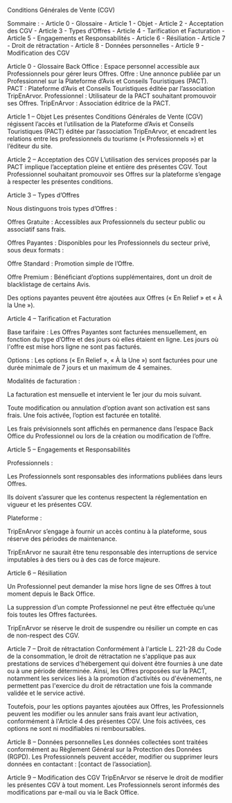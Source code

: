 Conditions Générales de Vente (CGV)

Sommaire : 
    - Article 0 - Glossaire
    - Article 1 - Objet
    - Article 2 - Acceptation des CGV
    - Article 3 - Types d’Offres
    - Article 4 - Tarification et Facturation
    - Article 5 - Engagements et Responsabilités
    - Article 6 - Résiliation
    - Article 7 - Droit de rétractation
    - Article 8 - Données personnelles
    - Article 9 - Modification des CGV

Article 0 - Glossaire
Back Office : Espace personnel accessible aux Professionnels pour gérer leurs Offres.
Offre : Une annonce publiée par un Professionnel sur la Plateforme d’Avis et Conseils Touristiques (PACT).
PACT : Plateforme d’Avis et Conseils Touristiques éditée par l’association TripEnArvor.
Professionnel : Utilisateur de la PACT souhaitant promouvoir ses Offres.
TripEnArvor : Association éditrice de la PACT.

Article 1 – Objet
Les présentes Conditions Générales de Vente (CGV) régissent l’accès et l’utilisation de la Plateforme d’Avis et Conseils Touristiques (PACT) éditée par l’association TripEnArvor, et encadrent les relations entre les professionnels du tourisme (« Professionnels ») et l’éditeur du site.

Article 2 – Acceptation des CGV
L’utilisation des services proposés par la PACT implique l’acceptation pleine et entière des présentes CGV. Tout Professionnel souhaitant promouvoir ses Offres sur la plateforme s’engage à respecter les présentes conditions.

Article 3 – Types d’Offres

Nous distinguons trois types d’Offres :

Offres Gratuite : Accessibles aux Professionnels du secteur public ou associatif sans frais.

Offres Payantes : Disponibles pour les Professionnels du secteur privé, sous deux formats :

Offre Standard : Promotion simple de l’Offre.

Offre Premium : Bénéficiant d’options supplémentaires, dont un droit de blacklistage de certains Avis.

Des options payantes peuvent être ajoutées aux Offres (« En Relief » et « À la Une »).

Article 4 – Tarification et Facturation

Base tarifaire : Les Offres Payantes sont facturées mensuellement, en fonction du type d’Offre et des jours où elles étaient en ligne.
Les jours où l'offre est mise hors ligne ne sont pas facturés.

Options : Les options (« En Relief », « À la Une ») sont facturées pour une durée minimale de 7 jours et un maximum de 4 semaines.

Modalités de facturation :

La facturation est mensuelle et intervient le 1er jour du mois suivant.

Toute modification ou annulation d’option avant son activation est sans frais. Une fois activée, l’option est facturée en totalité.

Les frais prévisionnels sont affichés en permanence dans l’espace Back Office du Professionnel ou lors de la création ou modification de l’offre.
            
Article 5 – Engagements et Responsabilités

Professionnels :

Les Professionnels sont responsables des informations publiées dans leurs Offres.

Ils doivent s’assurer que les contenus respectent la réglementation en vigueur et les présentes CGV.

Plateforme :

TripEnArvor s’engage à fournir un accès continu à la plateforme, sous réserve des périodes de maintenance.

TripEnArvor ne saurait être tenu responsable des interruptions de service imputables à des tiers ou à des cas de force majeure.

Article 6 – Résiliation

Un Professionnel peut demander la mise hors ligne de ses Offres à tout moment depuis le Back Office.

La suppression d’un compte Professionnel ne peut être effectuée qu’une fois toutes les Offres facturées.

TripEnArvor se réserve le droit de suspendre ou résilier un compte en cas de non-respect des CGV.

Article 7 – Droit de rétractation
Conformément à l'article L. 221-28 du Code de la consommation, le droit de rétractation ne s'applique pas aux prestations de services d'hébergement qui doivent être fournies à une date ou à une période déterminée.
Ainsi, les Offres proposées sur la PACT, notamment les services liés à la promotion d'activités ou d'événements, ne permettent pas l'exercice du droit de rétractation une fois la commande validée et le service activé.

Toutefois, pour les options payantes ajoutées aux Offres, les Professionnels peuvent les modifier ou les annuler sans frais avant leur activation, conformément à l'Article 4 des présentes CGV. Une fois activées, ces options ne sont ni modifiables ni remboursables.

Article 8 – Données personnelles
Les données collectées sont traitées conformément au Règlement Général sur la Protection des Données (RGPD). Les Professionnels peuvent accéder, modifier ou supprimer leurs données en contactant : [contact de l’association].

Article 9 – Modification des CGV
TripEnArvor se réserve le droit de modifier les présentes CGV à tout moment. Les Professionnels seront informés des modifications par e-mail ou via le Back Office.
